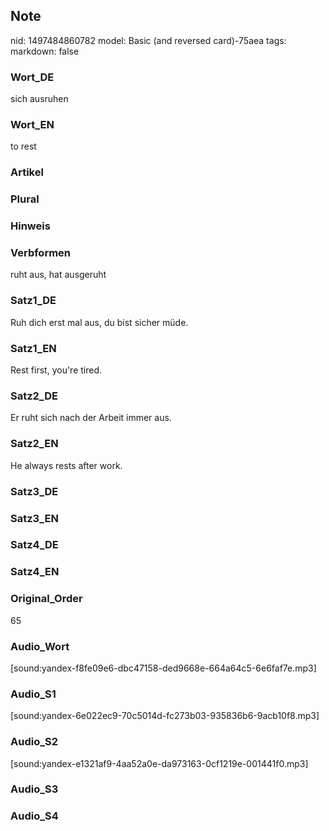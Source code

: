 ## Note
nid: 1497484860782
model: Basic (and reversed card)-75aea
tags: 
markdown: false

### Wort_DE
sich ausruhen

### Wort_EN
to rest

### Artikel


### Plural


### Hinweis


### Verbformen
ruht aus, hat ausgeruht

### Satz1_DE
Ruh dich erst mal aus, du bist sicher müde.

### Satz1_EN
Rest first, you're tired.

### Satz2_DE
Er ruht sich nach der Arbeit immer aus.

### Satz2_EN
He always rests after work.

### Satz3_DE


### Satz3_EN


### Satz4_DE


### Satz4_EN


### Original_Order
65

### Audio_Wort
[sound:yandex-f8fe09e6-dbc47158-ded9668e-664a64c5-6e6faf7e.mp3]

### Audio_S1
[sound:yandex-6e022ec9-70c5014d-fc273b03-935836b6-9acb10f8.mp3]

### Audio_S2
[sound:yandex-e1321af9-4aa52a0e-da973163-0cf1219e-001441f0.mp3]

### Audio_S3


### Audio_S4

